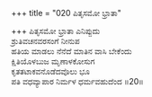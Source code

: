 +++
title = "020 ಪಿತೃಸಮೋ ಭ್ರಾತಾ"

+++
ಪಿತೃಸಮೋ ಭ್ರಾತಾ ಎನಿಪ್ಪುದು  
ಶ್ರುತಿವಚನವರಸಂಗೆ ನೀನುಪ  
ಹತಿಯ ಮಾಡಲು ನೆನೆದೆ ಮಾತಿನ ವಾಸಿ ಬೇಕೆಂದು  
ಕ್ಷಿತಿಯೊಳಬುಜ ಮೃಣಾಳಕೋಸುಗ  
ಕೃತತಟಾಕವನೊಡೆದವೊಲು ಭೂ  
ಪತಿ ವಧವ್ಯಾಪಾರ ನಿರ್ಮಳ ಧರ್ಮವಹುದೆಂದ       ॥20॥